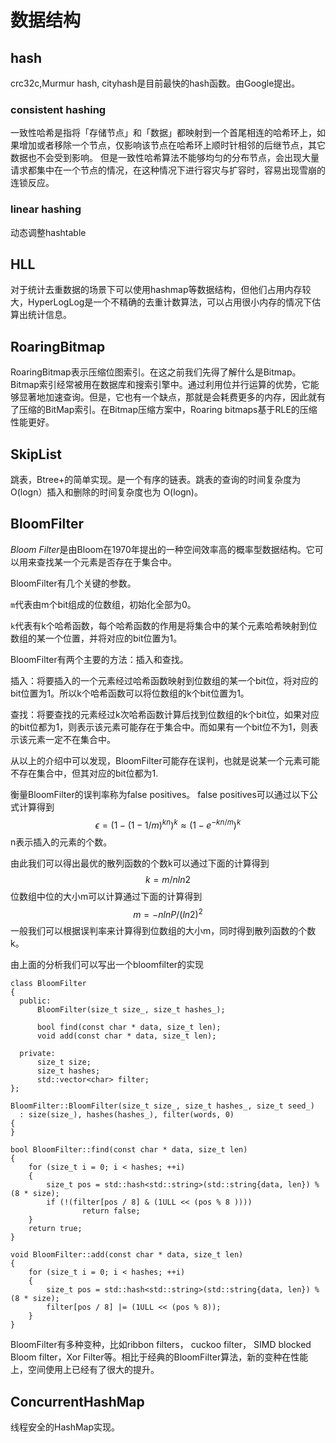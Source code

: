 # 数据结构

## hash

crc32c,Murmur hash, cityhash是目前最快的hash函数。由Google提出。

### consistent hashing

一致性哈希是指将「存储节点」和「数据」都映射到一个首尾相连的哈希环上，如果增加或者移除一个节点，仅影响该节点在哈希环上顺时针相邻的后继节点，其它数据也不会受到影响。 但是一致性哈希算法不能够均匀的分布节点，会出现大量请求都集中在一个节点的情况，在这种情况下进行容灾与扩容时，容易出现雪崩的连锁反应。

### linear hashing

动态调整hashtable

## HLL

对于统计去重数据的场景下可以使用hashmap等数据结构，但他们占用内存较大，HyperLogLog是一个不精确的去重计数算法，可以占用很小内存的情况下估算出统计信息。

## RoaringBitmap

RoaringBitmap表示压缩位图索引。在这之前我们先得了解什么是Bitmap。Bitmap索引经常被用在数据库和搜索引擎中。通过利用位并行运算的优势，它能够显著地加速查询。但是，它也有一个缺点，那就是会耗费更多的内存，因此就有了压缩的BitMap索引。在Bitmap压缩方案中，Roaring bitmaps基于RLE的压缩性能更好。

## SkipList

跳表，Btree+的简单实现。是一个有序的链表。跳表的查询的时间复杂度为 O(logn）插入和删除的时间复杂度也为 O(logn)。

## BloomFilter

*Bloom Filter*是由Bloom在1970年提出的一种空间效率高的概率型数据结构。它可以用来查找某一个元素是否存在于集合中。

BloomFilter有几个关键的参数。

`m`代表由m个bit组成的位数组，初始化全部为0。

`k`代表有k个哈希函数，每个哈希函数的作用是将集合中的某个元素哈希映射到位数组的某一个位置，并将对应的bit位置为1。

BloomFilter有两个主要的方法：插入和查找。

插入：将要插入的一个元素经过哈希函数映射到位数组的某一个bit位，将对应的bit位置为1。所以k个哈希函数可以将位数组的k个bit位置为1。

查找：将要查找的元素经过k次哈希函数计算后找到位数组的k个bit位，如果对应的bit位都为1，则表示该元素可能存在于集合中。而如果有一个bit位不为1，则表示该元素一定不在集合中。

从以上的介绍中可以发现，BloomFilter可能存在误判，也就是说某一个元素可能不存在集合中，但其对应的bit位都为1.

衡量BloomFilter的误判率称为false positives。 false positives可以通过以下公式计算得到
$$
\epsilon = (1-(1-1/m)^{kn})^{k} \approx(1-e^{-kn/m})^{k}
$$
n表示插入的元素的个数。

由此我们可以得出最优的散列函数的个数k可以通过下面的计算得到
$$
k = m/n ln2
$$
位数组中位的大小m可以计算通过下面的计算得到
$$
m = -nlnP/(ln2)^2
$$
一般我们可以根据误判率来计算得到位数组的大小m，同时得到散列函数的个数k。

由上面的分析我们可以写出一个bloomfilter的实现

```
class BloomFilter
{
  public:
      BloomFilter(size_t size_, size_t hashes_);

      bool find(const char * data, size_t len);
      void add(const char * data, size_t len);

  private:
      size_t size;
      size_t hashes;
      std::vector<char> filter;
};
  
BloomFilter::BloomFilter(size_t size_, size_t hashes_, size_t seed_)
  : size(size_), hashes(hashes_), filter(words, 0)
{
}

bool BloomFilter::find(const char * data, size_t len)
{
    for (size_t i = 0; i < hashes; ++i)
    {
        size_t pos = std::hash<std::string>(std::string{data, len}) % (8 * size);
        if (!(filter[pos / 8] & (1ULL << (pos % 8 ))))
        		return false;
    }
    return true;
}

void BloomFilter::add(const char * data, size_t len)
{
    for (size_t i = 0; i < hashes; ++i)
    {
        size_t pos = std::hash<std::string>(std::string{data, len}) % (8 * size);
        filter[pos / 8] |= (1ULL << (pos % 8));
    }
}
```



BloomFilter有多种变种，比如ribbon filters， cuckoo filter， SIMD blocked Bloom filter，Xor Filter等。相比于经典的BloomFilter算法，新的变种在性能上，空间使用上已经有了很大的提升。

## ConcurrentHashMap

线程安全的HashMap实现。
